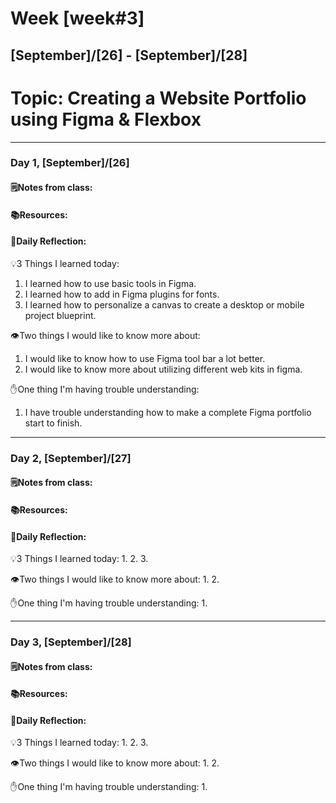 # Week [week#3]
## [September]/[26] - [September]/[28]

# Topic: Creating a Website Portfolio using Figma & Flexbox

___

### Day 1, [September]/[26]

#### 🗒️Notes from class:

#### 📚Resources:


#### 💭Daily Reflection:

💡3 Things I learned today:
1. I learned how to use basic tools in Figma.
2. I learned how to add in Figma plugins for fonts.
3. I learned how to personalize a canvas to create a desktop or mobile project blueprint.

👁️Two things I would like to know more about:
1. I would like to know how to use Figma tool bar a lot better.
2. I would like to know  more about utilizing different web kits in figma.

✋One thing I'm having trouble understanding:
1. I have trouble understanding how to make a complete Figma portfolio start to finish.


___

### Day 2, [September]/[27] 

#### 🗒️Notes from class:

#### 📚Resources:


#### 💭Daily Reflection:

💡3 Things I learned today:
1. 
2. 
3. 

👁️Two things I would like to know more about:
1. 
2. 

✋One thing I'm having trouble understanding:
1. 

___

### Day 3, [September]/[28]
#### 🗒️Notes from class:

#### 📚Resources:


#### 💭Daily Reflection:

💡3 Things I learned today:
1. 
2. 
3. 

👁️Two things I would like to know more about:
1. 
2. 

✋One thing I'm having trouble understanding:
1. 
 

